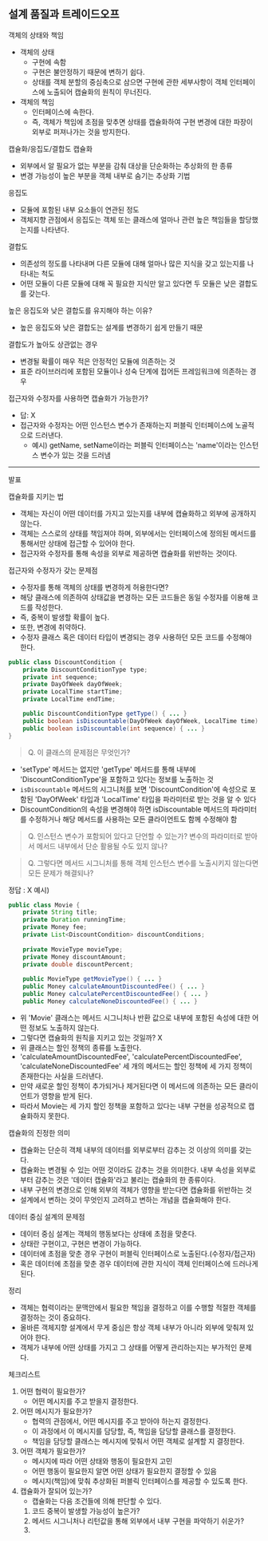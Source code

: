 ## 설계 품질과 트레이드오프

객체의 상태와 책임
- 객체의 상태
	- 구현에 속함
	- 구현은 불안정하기 때문에 변하기 쉽다.
	- 상태를 객체 분할의 중심축으로 삼으면 구현에 관한 세부사항이 객체 인터페이스에 노출되어 캡슐화의 원칙이 무너진다.
- 객체의 책임
	- 인터페이스에 속한다.
	- 즉, 객체가 책임에 초점을 맞추면 상태를 캡슐화하여 구현 변경에 대한 파장이 외부로 퍼져나가는 것을 방지한다.


캡슐화/응집도/결합도
캡슐화
- 외부에서 알 필요가 없는 부분을 감춰 대상을 단순화하는 추상화의 한 종류
- 변경 가능성이 높은 부분을 객체 내부로 숨기는 추상화 기법

응집도
- 모듈에 포함된 내부 요소들이 연관된 정도
- 객체지향 관점에서 응집도는 객체 또는 클래스에 얼마나 관련 높은 책임들을 할당했는지를 나타낸다.


결합도
 - 의존성의 정도를 나타내며 다른 모듈에 대해 얼마나 많은 지식을 갖고 있는지를 나타내는 척도
- 어떤 모듈이 다른 모듈에 대해 꼭 필요한 지식만 알고 있다면 두 모듈은 낮은 결합도를 갖는다.


높은 응집도와 낮은 결합도를 유지해야 하는 이유?
- 높은 응집도와 낮은 결합도는 설계를 변경하기 쉽게 만들기 때문

결합도가 높아도 상관없는 경우
- 변경될 확률이 매우 적은 안정적인 모듈에 의존하는 것
- 표준 라이브러리에 포함된 모듈이나 성숙 단계에 접어든 프레임워크에 의존하는 경우


접근자와 수정자를 사용하면 캡슐화가 가능한가?
- 답: X
- 접근자와 수정자는 어떤 인스턴스 변수가 존재하는지 퍼블릭 인터페이스에 노골적으로 드러낸다.
	- 예시) getName, setName이라는 퍼블릭 인터페이스는 'name'이라는 인스턴스 변수가 있는 것을 드러냄


---
발표

캡슐화를 지키는 법
- 객체는 자신이 어떤 데이터를 가지고 있는지를 내부에 캡슐화하고 외부에 공개하지 않는다.
- 객체는 스스로의 상태를 책임져야 하며, 외부에서는 인터페이스에 정의된 메서드를 통해서만 상태에 접근할 수 있어야 한다.
- 접근자와 수정자를 통해 속성을 외부로 제공하면 캡슐화를 위반하는 것이다.

접근자와 수정자가 갖는 문제점
- 수정자를 통해 객체의 상태를 변경하게 허용한다면?
- 해당 클래스에 의존하여 상태값을 변경하는 모든 코드들은 동일 수정자를 이용해 코드를 작성한다.
- 즉, 중복이 발생할 확률이 높다.
- 또한, 변경에 취약하다.
- 수정자 클래스 혹은 데이터 타입이 변경되는 경우 사용하던 모든 코드를 수정해야 한다.

```java
public class DiscountCondition {
	private DiscountConditionType type;
	private int sequence;
	private DayOfWeek dayOfWeek;
	private LocalTime startTime;
	private LocalTime endTime;

	public DiscountConditionType getType() { ... }
	public boolean isDiscountable(DayOfWeek dayOfWeek, LocalTime time) { ... }
	public boolean isDiscountable(int sequence) { ... }
}
```

> Q. 이 클래스의 문제점은 무엇인가?
- 'setType' 메서드는 없지만 'getType' 메서드를 통해 내부에 'DiscountConditionType'을 포함하고 있다는 정보를 노출하는 것
- `isDiscountable` 메서드의 시그니처를 보면 'DiscountCondition'에 속성으로 포함된 'DayOfWeek' 타입과 'LocalTime' 타입을  파라미터로 받는 것을 알 수 있다
- DiscountCondition의 속성을 변경해야 하면 isDiscountable 메서드의 파라미터를 수정하거나 해당 메서드를 사용하는 모든 클라이언트도 함께 수정해야 함


> Q. 인스턴스 변수가 포함되어 있다고 단언할 수 있는가?
> 변수의 파라미터로 받아서 메서드 내부에서 단순 활용될 수도 있지 않나?



> Q. 그렇다면 메서드 시그니처를 통해 객체 인스턴스 변수를 노출시키지 않는다면 모든 문제가 해결되나?

정답 : X
예시)
```java
public class Movie {  
    private String title;  
    private Duration runningTime;  
    private Money fee;  
    private List<DiscountCondition> discountConditions;  
      
    private MovieType movieType;  
    private Money discountAmount;  
    private double discountPercent;  
      
    public MovieType getMovieType() { ... }  
    public Money calculateAmountDiscountedFee() { ... }  
    public Money calculatePercentDiscountedFee() { ... }  
    public Money calculateNoneDiscountedFee() { ... }
```
 - 위 'Movie' 클래스는 메서드 시그니처나 반환 값으로 내부에 포함된 속성에 대한 어떤 정보도 노출하지 않는다.
- 그렇다면 캡슐화의 원칙을 지키고 있는 것일까? X
- 위 클래스는 할인 정책의 종류를 노출한다.
- 'calculateAmountDiscountedFee', 'calculatePercentDiscountedFee', 'calculateNoneDiscountedFee' 세 개의 메서드는 할인 정책에 세 가지 정책이 존재한다는 사실을 드러낸다.
- 만약 새로운 할인 정책이 추가되거나 제거된다면 이 메서드에 의존하는 모든 클라이언트가 영향을 받게 된다.
- 따라서 Movie는 세 가지 할인 정책을 포함하고 있다는 내부 구현을 성공적으로 캡슐화하지 못한다.


캡슐화의 진정한 의미
-  캡슐화는 단순히 객체 내부의 데이터를 외부로부터 감추는 것 이상의 의미를 갖는다.
- 캡슐화는 변경될 수 있는 어떤 것이라도 감추는 것을 의미한다. 내부 속성을 외부로부터 감추는 것은 '데이터 캡슐화'라고 불리는 캡슐화의 한 종류이다.
- 내부 구현의 변경으로 인해 외부의 객체가 영향을 받는다면 캡슐화를 위반하는 것
- 설계에서 변하는 것이 무엇인지 고려하고 변하는 개념을 캡슐화해야 한다.


데이터 중심 설계의 문제점
- 데이터 중심 설계는 객체의 행동보다는 상태에 초점을 맞춘다.
- 상태란 구현이고, 구현은 변경이 가능하다.
- 데이터에 초점을 맞춘 경우 구현이 퍼블릭 인터페이스로 노출된다.(수정자/접근자)
- 혹은 데이터에 초점을 맞춘 경우 데이터에 관한 지식이 객체 인터페이스에 드러나게 된다.

정리
- 객체는 협력이라는 문맥안에서 필요한 책임을 결정하고 이를 수행할 적절한 객체를 결정하는 것이 중요하다.
- 올바른 객체지향 설계에서 무게 중심은 항상 객체 내부가 아니라 외부에 맞춰져 있어야 한다.
- 객체가 내부에 어떤 상태를 가지고 그 상태를 어떻게 관리하는지는 부가적인 문제다.


체크리스트
1. 어떤 협력이 필요한가?
	- 어떤 메시지를 주고 받을지 결정한다.
2. 어떤 메시지가 필요한가?
	- 협력의 관점에서, 어떤 메시지를 주고 받아야 하는지 결정한다.
	- 이 과정에서 이 메시지를 담당할, 즉, 책임을 담당할 클래스를 결정한다.
	- 책임을 담당할 클래스는 메시지에 맞춰서 어떤 객체로 설계할 지 결정한다.
3. 어떤 객체가 필요한가?
	- 메시지에 따라 어떤 상태와 행동이 필요한지 고민
	- 어떤 행동이 필요한지 알면 어떤 상태가 필요한지 결정할 수 있음
	- 메시지(책임)에 맞춰 추상화된 퍼블릭 인터페이스를 제공할 수 있도록 한다.
4. 캡슐화가 잘되어 있는가?
	- 캡슐화는 다음 조건들에 의해 판단할 수 있다.
	 1. 코드 중복이 발생할 가능성이 높은가?
	 2. 메서드 시그니처나 리턴값을 통해 외부에서 내부 구현을 파악하기 쉬운가?
	 3. 
